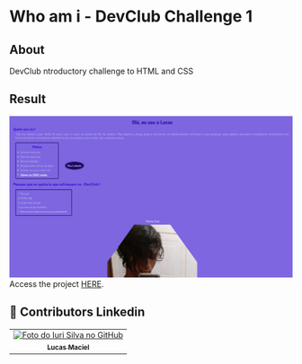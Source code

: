 <h1>
    Who am i - DevClub Challenge 1
</h1>

## About
<p>DevClub ntroductory challenge to HTML and CSS</p>

## Result
<img src="./assets/result.png" alt="challenge-result">
Access the project <a href="https://luk4x.github.io/DevClub-Desafio1-HTML/" target="_blank">HERE</a>.

## 🤝 Contributors Linkedin
<table>
  <tr>
    <td align="center">
      <a href="https://www.linkedin.com/in/lucasmacielf/">
        <img src="https://avatars.githubusercontent.com/Luk4x" width="100px;" alt="Foto do Iuri Silva no GitHub"/><br>
        <sub>
          <b>Lucas Maciel</b>
        </sub>
      </a>
    </td>
  </tr>
</table>
